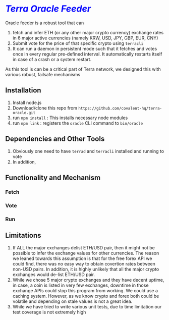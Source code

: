# <span style="color:blue">*Terra Oracle Feeder*</span>



Oracle feeder is a robust tool that can 

1. fetch and infer ETH (or any other major crypto currency) exchange rates in 6 major active currencies (namely KRW, USD, JPY, GBP, EUR, CNY)
2. Submit vote for the price of that specific crypto using `terracli`
3. It can run a daemon in persistent mode such that it fetches and votes once in every regular pre-defined interval. It automatically restarts itself in case of a crash or a system restart.

As this tool is can be a critical part of Terra network, we designed this with various robust, failsafe mechanisms

## Installation

1. Install node.js
2. Download/clone this repo from `https://github.com/covalent-hq/terra-oracle.git`
3. run `npm install` : This installs necessary node modules
4. run `npm link` : registers the `oracle` CLI command to `bin/oracle`


## Dependencies and Other Tools
1. Obviously one need to have `terrad` and `terracli` installed and running to vote
2. In addition, 

## Functionality and Mechanism
### Fetch

### Vote

### Run
## Limitations
1. If ALL the major exchanges delist ETH/USD pair, then it might not be possible to infer the exchange values for other currencies. The reason we leaned towards this assumption is that for the free forex API we could find, there was no easy way to obtain covertion rates between non-USD pairs. In addition, it is highly unlikely that all the major crypto exchanges would de-list ETH/USD pair.
2. While we chose 5 major crypto exchanges and they have decent uptime, in case, a coin is listed in very few exchanges, downtime in those exchange APIs could stop this program from working. We could use a caching system. However, as we know crypto and forex both could be volatile and depending on stale values is not a great idea.
3. While we have tried to write various unit tests, due to time limitation our test coverage is not extremely high
